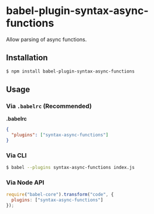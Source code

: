 # babel-plugin-syntax-async-functions

Allow parsing of async functions.

## Installation

```sh
$ npm install babel-plugin-syntax-async-functions
```

## Usage

### Via `.babelrc` (Recommended)

**.babelrc**

```json
{
  "plugins": ["syntax-async-functions"]
}
```

### Via CLI

```sh
$ babel --plugins syntax-async-functions index.js
```

### Via Node API

```javascript
require("babel-core").transform("code", {
  plugins: ["syntax-async-functions"]
});
```
